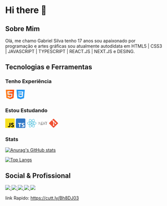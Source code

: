 # Hi there 👋

## Sobre Mim

Olá, me chamo Gabriel Silva tenho 17 anos sou apaixonado por programação e artes gráficas sou atualmente autodidata em HTML5 | CSS3 | JAVASCRIPT | TYPESCRIPT | REACT.JS | NEXT.JS e DESING.

## Tecnologias e Ferramentas

### Tenho Experiência

<code><img height="30" src="./GitHub/html.svg"></code>
<code><img height="30" src="./GitHub/css-3.svg"></code>

### Estou Estudando
<code><img height="30" src="./GitHub/javascript.svg"></code>
<code><img height="30" src="./GitHub/Typescript.svg"></code>
<code><img height="30" src="./GitHub/react.svg"></code>
<code><img height="30" src="./GitHub/nextjs.png"></code>
<code><img height="30" src="./GitHub/Git_icon.svg.png"></code>

### Stats

[![Anurag's GitHub stats](https://github-readme-stats.vercel.app/api?username=StwGabriel&show_icons=true&theme=dark)](https://github.com/StwGabriel/github-readme-stats)

[![Top Langs](https://github-readme-stats.vercel.app/api/top-langs/?username=StwGabriel&layout=compact&theme=dark)](https://github.com/StwGabriel/github-readme-stats)
## Social & Profissional

<a href='https://www.instagram.com/stw_gabriel/'><img src='https://img.shields.io/badge/Instagram-E4405F?style=for-the-badge&logo=instagram&logoColor=white'></img> </a>
<a href='https://www.linkedin.com/in/stwgabriel/'><img src='https://img.shields.io/badge/LinkedIn-0077B5?style=for-the-badge&logo=linkedin&logoColor=white'></img> </a>
<a href='https://github.com/StwGabriel'><img src='https://img.shields.io/badge/GitHub-100000?style=for-the-badge&logo=github&logoColor=white'></img> </a>
<a href='https://www.youtube.com/channel/UCQdFFC-ZOxK7hfsdq5qQ--g'><img src='https://img.shields.io/badge/YouTube-FF0000?style=for-the-badge&logo=youtube&logoColor=white'></img> </a>
<a href='mailto:gabbrielsilvactt@gmail.com?Subject=Vim%20Pelo%20GitHub'><img src='https://img.shields.io/badge/Gmail-D14836?style=for-the-badge&logo=gmail&logoColor=white'></img> </a>

link Rapido: https://cutt.ly/Bh8DJ03

